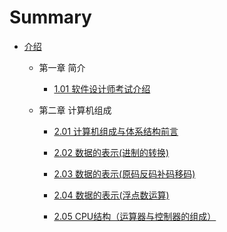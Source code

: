 
# Summary



* [介绍](README.md)
  * 第一章 简介 
    * [1.01  软件设计师考试介绍](1_01.md)

  * 第二章 计算机组成
    * [2.01  计算机组成与体系结构前言](2_01.md)
    
    * [2.02  数据的表示(进制的转换)](2_02.md)
    
    * [2.03  数据的表示(原码反码补码移码)](2_03.md)
    
    * [2.04  数据的表示(浮点数运算)](2_04.md)
    
    * [2.05  CPU结构（运算器与控制器的组成）](2_05.md)
    
      

